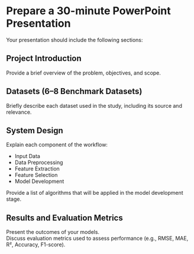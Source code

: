 # Prepare a 30-minute PowerPoint Presentation

Your presentation should include the following sections:

## Project Introduction
Provide a brief overview of the problem, objectives, and scope.

## Datasets (6–8 Benchmark Datasets)
Briefly describe each dataset used in the study, including its source and relevance.

## System Design
Explain each component of the workflow:

- Input Data  
- Data Preprocessing  
- Feature Extraction  
- Feature Selection  
- Model Development  

Provide a list of algorithms that will be applied in the model development stage.

## Results and Evaluation Metrics
Present the outcomes of your models.  
Discuss evaluation metrics used to assess performance (e.g., RMSE, MAE, R², Accuracy, F1-score).
